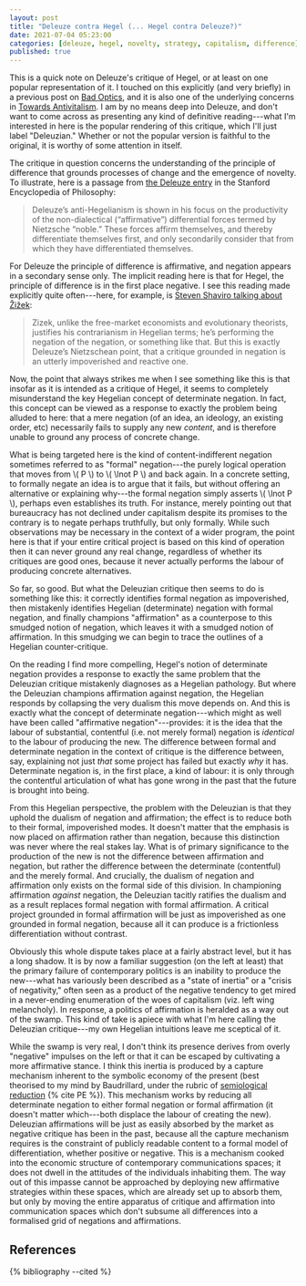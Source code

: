 ```yaml
---
layout: post
title: "Deleuze contra Hegel (... Hegel contra Deleuze?)"
date: 2021-07-04 05:23:00
categories: [deleuze, hegel, novelty, strategy, capitalism, difference]
published: true
---
```


This is a quick note on Deleuze's critique of Hegel, or at least on one popular representation of it. I touched on this explicitly (and very briefly) in a previous post on [Bad Optics]({{site.baseurl}}/2020/11/08/negation.html), and it is also one of the underlying concerns in [Towards Antivitalism]({{site.baseurl}}/2021/05/31/antivitalism.html). I am by no means deep into Deleuze, and don't want to come across as presenting any kind of definitive reading---what I'm interested in here is the popular rendering of this critique, which I'll just label "Deleuzian." Whether or not the popular version is faithful to the original, it is worthy of some attention in itself.

<!--more-->

The critique in question concerns the understanding of the principle of difference that grounds processes of change and the emergence of novelty. To illustrate, here is a passage from [the Deleuze entry](https://plato.stanford.edu/entries/deleuze/#DelReaOthPhi) in the Stanford Encyclopedia of Philosophy:

> Deleuze’s anti-Hegelianism is shown in his focus on the productivity of the non-dialectical (“affirmative”) differential forces termed by Nietzsche “noble.” These forces affirm themselves, and thereby differentiate themselves first, and only secondarily consider that from which they have differentiated themselves.

For Deleuze the principle of difference is affirmative, and negation appears in a secondary sense only. The implicit reading here is that for Hegel, the principle of difference is in the first place negative. I see this reading made explicitly quite often---here, for example, is [Steven Shaviro talking about Žižek](http://www.shaviro.com/Blog/?p=574):

> Zizek, unlike the free-market economists and evolutionary theorists, justifies his contrarianism in Hegelian terms; he’s performing the negation of the negation, or something like that. But this is exactly Deleuze’s Nietzschean point, that a critique grounded in negation is an utterly impoverished and reactive one.

Now, the point that always strikes me when I see something like this is that insofar as it is intended as a critique of Hegel, it seems to completely misunderstand the key Hegelian concept of determinate negation. In fact, this concept can be viewed as a response to exactly the problem being alluded to here: that a mere negation (of an idea, an ideology, an existing order, etc) necessarily fails to supply any new _content_, and is therefore unable to ground any process of concrete change.

What is being targeted here is the kind of content-indifferent negation sometimes referred to as "formal" negation---the purely logical operation that moves from \\( P \\) to \\( \lnot P \\) and back again. In a concrete setting, to formally negate an idea is to argue that it fails, but without offering an alternative or explaining why---the formal negation simply asserts \\( \lnot P \\), perhaps even establishes its truth. For instance, merely pointing out that bureaucracy has not declined under capitalism despite its promises to the contrary is to negate perhaps truthfully, but only formally. While such observations may be necessary in the context of a wider program, the point here is that if your entire critical project is based on this kind of operation then it can never ground any real change, regardless of whether its critiques are good ones, because it never actually performs the labour of producing concrete alternatives.

So far, so good. But what the Deleuzian critique then seems to do is something like this: it correctly identifies formal negation as impoverished, then mistakenly identifies Hegelian (determinate) negation with formal negation, and finally champions "affirmation" as a counterpose to this smudged notion of negation, which leaves it with a smudged notion of affirmation. In this smudging we can begin to trace the outlines of a Hegelian counter-critique.

On the reading I find more compelling, Hegel's notion of determinate negation provides a response to exactly the same problem that the Deleuzian critique mistakenly diagnoses as a Hegelian pathology. But where the Deleuzian champions affirmation against negation, the Hegelian responds by collapsing the very dualism this move depends on. And this is exactly what the concept of determinate negation---which might as well have been called "affirmative negation"---provides: it is the idea that the labour of substantial, contentful (i.e. not merely formal) negation is _identical_ to the labour of producing the new. The difference between formal and determinate negation in the context of critique is the difference between, say, explaining not just _that_ some project has failed but exactly _why_ it has. Determinate negation is, in the first place, a kind of labour: it is only through the contentful articulation of what has gone wrong in the past that the future is brought into being.

From this Hegelian perspective, the problem with the Deleuzian is that they uphold the dualism of negation and affirmation; the effect is to reduce both to their formal, impoverished modes. It doesn't matter that the emphasis is now placed on affirmation rather than negation, because this distinction was never where the real stakes lay. What is of primary significance to the production of the new is not the difference between affirmation and negation, but rather the difference between the determinate (contentful) and the merely formal. And crucially, the dualism of negation and affirmation only exists on the formal side of this division. In championing affirmation _against_ negation, the Deleuzian tacitly ratifies the dualism and as a result replaces formal negation with formal affirmation. A critical project grounded in formal affirmation will be just as impoverished as one grounded in formal negation, because all it can produce is a frictionless differentiation without contrast.

Obviously this whole dispute takes place at a fairly abstract level, but it has a long shadow. It is by now a familiar suggestion (on the left at least) that the primary failure of contemporary politics is an inability to produce the new---what has variously been described as a "state of inertia" or a "crisis of negativity," often seen as a product of the negative tendency to get mired in a never-ending enumeration of the woes of capitalism (viz. left wing melancholy). In response, a politics of affirmation is heralded as a way out of the swamp. This kind of take is apiece with what I'm here calling the Deleuzian critique---my own Hegelian intuitions leave me sceptical of it.

While the swamp is very real, I don't think its presence derives from overly "negative" impulses on the left or that it can be escaped by cultivating a more affirmative stance. I think this inertia is produced by a capture mechanism inherent to the symbolic economy of the present (best theorised to my mind by Baudrillard, under the rubric of [semiological reduction]({{site.baseurl}}/assets/pdf/baudrillard-semiological.pdf) {% cite PE %}). This mechanism works by reducing all determinate negation to either formal negation or formal affirmation (it doesn't matter which---both displace the labour of creating the new). Deleuzian affirmations will be just as easily absorbed by the market as negative critique has been in the past, because all the capture mechanism requires is the constraint of publicly readable content to a formal model of differentiation, whether positive or negative. This is a mechanism cooked into the economic structure of contemporary communications spaces; it does not dwell in the attitudes of the individuals inhabiting them. The way out of this impasse cannot be approached by deploying new affirmative strategies within these spaces, which are already set up to absorb them, but only by moving the entire apparatus of critique and affirmation into communication spaces which don't subsume all differences into a formalised grid of negations and affirmations.

## References
{% bibliography --cited %}
